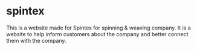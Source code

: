 # spintex
This is a website made for Spintex for spinning & weaving company. It is a website to help inform customers about the company and better connect them with the company.